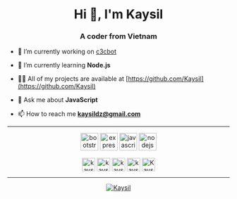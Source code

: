 <h1 align="center">Hi 👋, I'm Kaysil</h1>
<h3 align="center">A coder from Vietnam</h3>

- 🔭 I’m currently working on [c3cbot](https://github.com/c3cbot/c3cbot)

- 🌱 I’m currently learning **Node.js**

- 👨‍💻 All of my projects are available at [https://github.com/Kaysil](https://github.com/Kaysil)

- 💬 Ask me about **JavaScript**

- 📫 How to reach me **kaysildz@gmail.com**

<hr>

<p align="center"><img src="https://devicons.github.io/devicon/devicon.git/icons/bootstrap/bootstrap-plain.svg" alt="bootstrap" width="40" height="40"/> <img src="https://devicons.github.io/devicon/devicon.git/icons/express/express-original-wordmark.svg" alt="express" width="40" height="40"/> <img src="https://devicons.github.io/devicon/devicon.git/icons/javascript/javascript-original.svg" alt="javascript" width="40" height="40"/> <img src="https://devicons.github.io/devicon/devicon.git/icons/nodejs/nodejs-original-wordmark.svg" alt="nodejs" width="40" height="40"/></p>

<p align="center">
<a href="https://twitter.com/kaysil_tiuu" target="blank"><img align="center" src="https://cdn.jsdelivr.net/npm/simple-icons@3.0.1/icons/twitter.svg" alt="kaysil_tiuu" height="30" width="30" /></a>
<a href="https://fb.com/kaysil.666" target="blank"><img align="center" src="https://cdn.jsdelivr.net/npm/simple-icons@3.0.1/icons/facebook.svg" alt="kaysil.666" height="30" width="30" /></a>
<a href="https://instagram.com/kaysil.tiuu" target="blank"><img align="center" src="https://cdn.jsdelivr.net/npm/simple-icons@3.0.1/icons/instagram.svg" alt="kaysil.tiuu" height="30" width="30" /></a>
<a href="https://www.youtube.com/c/kaysil" target="blank"><img align="center" src="https://cdn.jsdelivr.net/npm/simple-icons@3.0.1/icons/youtube.svg" alt="kaysil" height="30" width="30" /></a>
<a href="https://discordapp.com/users/401227329092976651" target="blank"><img align="center" src="https://cdn.jsdelivr.net/npm/simple-icons@3.0.1/icons/discord.svg" alt="Kaysil#6666" height="30" width="30" /></a>
</p>

<hr>

<p align="center">
   <a href="https://github.com/Kaysil>
      <img alt="Kaysil" src="https://github-readme-stats.vercel.app/api?username=Kaysil&show_icons=true&hide_border=true&theme=dracula">
      <img alt="Kaysil" src="https://github-readme-stats.vercel.app/api/top-langs/?username=Kaysil&theme=dracula">
   </a>
</p>

